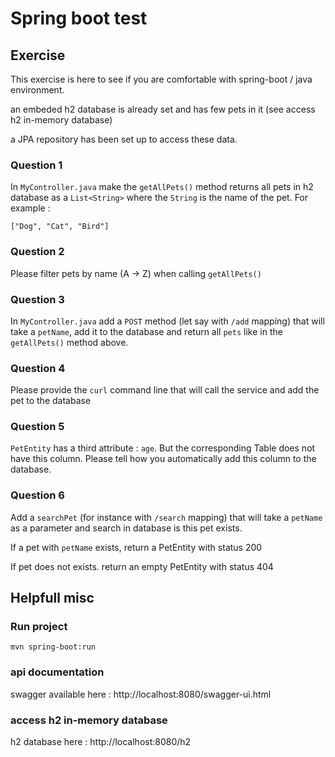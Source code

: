 # Spring boot test

## Exercise

This exercise is here to see if you are comfortable with spring-boot / java environment.

an embeded h2 database is already set and has few pets in it (see access h2 in-memory database)

a JPA repository has been set up to access these data.

### Question 1

In `MyController.java` make the `getAllPets()` method returns all pets in h2 database as a `List<String>` where the `String` is the name of the pet. For example :

```
["Dog", "Cat", "Bird"]
```

### Question 2

Please filter pets by name (A -> Z) when calling `getAllPets()`


### Question 3

In `MyController.java` add a `POST` method (let say with `/add` mapping) that will take a `petName`, add it to the database and return all `pets` like in the  `getAllPets()`  method above.

### Question 4

Please provide the `curl` command line that will call the service and add the pet to the database

### Question 5

`PetEntity` has a third attribute : `age`. But the corresponding Table does not have this column. Please tell how you automatically add this column to the database.

### Question 6

Add a `searchPet` (for instance with `/search` mapping) that will take a `petName` as a parameter and search in database is this pet exists.

If a pet with `petName` exists, return a PetEntity with status 200

If pet does not exists. return an empty PetEntity with status 404


## Helpfull misc

### Run project

```
mvn spring-boot:run
```

### api documentation

swagger available here : http://localhost:8080/swagger-ui.html

### access h2 in-memory database

h2 database here : http://localhost:8080/h2
